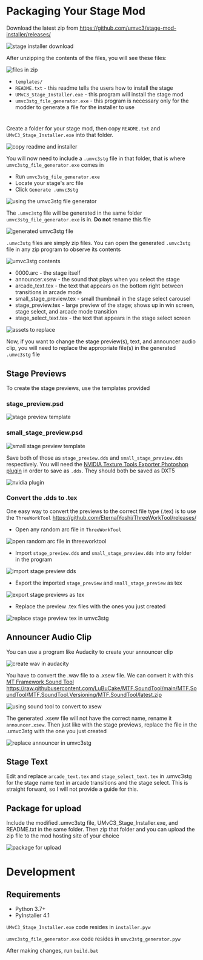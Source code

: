 # Packaging Your Stage Mod

Download the latest zip from https://github.com/umvc3/stage-mod-installer/releases/

![stage installer download](doc/umvc3_stage_installer_download.png)

After unzipping the contents of the files, you will see these files:

![files in zip](doc/files_in_zip.png)

- `templates/`
- `README.txt` - this readme tells the users how to install the stage
- `UMvC3_Stage_Installer.exe` - this program will install the stage mod
- `umvc3stg_file_generator.exe` - this program is necessary only for the modder to generate a file for the installer to use

#

Create a folder for your stage mod, then copy `README.txt` and `UMvC3_Stage_Installer.exe` into that folder.

![copy readme and installer](doc/copy_readme_and_installer.png)

You will now need to include a `.umvc3stg` file in that folder, that is where `umvc3stg_file_generator.exe` comes in

- Run `umvc3stg_file_generator.exe`
- Locate your stage's arc file
- Click `Generate .umvc3stg`

![using the umvc3stg file generator](doc/using_umvc3stg_generator.png)

The `.umvc3stg` file will be generated in the same folder `umvc3stg_file_generator.exe` is in. **Do not** rename this file

![generated umvc3stg file](doc/generated_umvc3stg.png)

`.umvc3stg` files are simply zip files. You can open the generated `.umvc3stg` file in any zip program to observe its contents

![umvc3stg contents](doc/umvc3_contents.png)

- 0000.arc - the stage itself
- announcer.xsew - the sound that plays when you select the stage
- arcade_text.tex - the text that appears on the bottom right between transitions in arcade mode
- small_stage_preview.tex - small thumbnail in the stage select carousel
- stage_preview.tex - large preview of the stage; shows up in win screen, stage select, and arcade mode transition
- stage_select_text.tex - the text that appears in the stage select screen

![assets to replace](doc/assets_to_replace.png)

Now, if you want to change the stage preview(s), text, and announcer audio clip, you will need to replace the appropriate file(s) in the generated `.umvc3stg` file

## Stage Previews

To create the stage previews, use the templates provided

### stage_preview.psd

![stage preview template](doc/stage_preview_template.png)

### small_stage_preview.psd

![small stage preview template](doc/small_stage_preview_template.png)

Save both of those as `stage_preview.dds` and `small_stage_preview.dds` respectively. You will need the [NVIDIA Texture Tools Exporter Photoshop plugin](https://developer.nvidia.com/nvidia-texture-tools-exporter) in order to save as `.dds`. They should both be saved as DXT5

![nvidia plugin](doc/nvidia_plugin.png)

### Convert the .dds to .tex

One easy way to convert the previews to the correct file type (.tex) is to use the `ThreeWorkTool` https://github.com/EternalYoshi/ThreeWorkTool/releases/

- Open any random arc file in `ThreeWorkTool`

![open random arc file in threeworktool](doc/random_arc_in_3work.PNG)

- Import `stage_preview.dds` and `small_stage_preview.dds` into any folder in the program

![import stage preview dds](doc/import_previews.png)

- Export the imported `stage_preview` and `small_stage_preview` as tex

![export stage previews as tex](doc/export_previews.png)

- Replace the preview .tex files with the ones you just created

![replace stage preview tex in umvc3stg](doc/replace_preview_tex.png)

## Announcer Audio Clip

You can use a program like Audacity to create your announcer clip

![create wav in audacity](doc/audacity.png)

You have to convert the .wav file to a .xsew file. We can convert it with this [MT Framework Sound Tool](https://github.com/LuBuCake/MTF.SoundTool) https://raw.githubusercontent.com/LuBuCake/MTF.SoundTool/main/MTF.SoundTool/MTF.SoundTool.Versioning/MTF.SoundTool/latest.zip

![using sound tool to convert to xsew](doc/soundtool.png)

The generated .xsew file will not have the correct name, rename it `announcer.xsew`. Then just like with the stage previews, replace the file in the .umvc3stg with the one you just created

![replace announcer in umvc3stg](doc/replace_announcer.png)

## Stage Text

Edit and replace `arcade_text.tex` and `stage_select_text.tex` in .umvc3stg for the stage name text in arcade transitions and the stage select. This is straight forward, so I will not provide a guide for this.

## Package for upload

Include the modified .umvc3stg file, UMvC3_Stage_Installer.exe, and README.txt in the same folder. Then zip that folder and you can upload the zip file to the mod hosting site of your choice

![package for upload](doc/package.png)

#
#
#
#
#
#
#
#
# Development
## Requirements
- Python 3.7+
- PyInstaller 4.1

`UMvC3_Stage_Installer.exe` code resides in `installer.pyw`

`umvc3stg_file_generator.exe` code resides in `umvc3stg_generator.pyw`

After making changes, run `build.bat`
